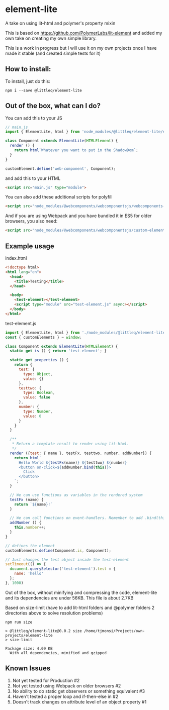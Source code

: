 # element-lite
A take on using lit-html and polymer's property mixin

This is based on https://github.com/PolymerLabs/lit-element and added my own take on creating my own
simple library.

This is a work in progress but I will use it on my own projects once I have made it stable (and created simple tests for it)


## How to install:

To install, just do this:
```
npm i --save @littleq/element-lite
```


## Out of the box, what can I do?

You can add this to your JS

```js
// main.js
import { ElementLite, html } from 'node_modules/@littleq/element-lite/element-lite.js'

class Component extends ElementLite(HTMLElement) {
  render () {
    return html`Whatever you want to put in the ShadowDom`;
  }
}

customElement.define('web-component', Component);
```

and add this to your HTML

```html
<script src="main.js" type="module">
```

You can also add these additional scripts for polyfill

```html
<script src="node_modules/@webcomponents/webcomponentsjs/webcomponents-loader.js">
```

And if you are using Webpack and you have bundled it in ES5 for older browsers, you also need:

```html
<script src="node_modules/@webcomponents/webcomponentsjs/custom-elements-es5-adapter.js">
```


## Example usage

index.html
```html
<!doctype html>
<html lang="en">
  <head>
    <title>Testing</title>
  </head>

  <body>
    <test-element></test-element>
    <script type="module" src="test-element.js" async></script>
  </body>
</html>
```

test-element.js
```js
import { ElementLite, html } from './node_modules/@littleq/element-lite/element-lite.js';
const { customElements } = window;

class Component extends ElementLite(HTMLElement) {
  static get is () { return 'test-element'; }

  static get properties () {
    return {
      test: {
        type: Object,
        value: {}
      },
      testtwo: {
        type: Boolean,
        value: false
      },
      number: {
        type: Number,
        value: 0
      }
    }
  }

  /**
   * Return a template result to render using lit-html.
   */
  render ({test: { name }, testFx, testtwo, number, addNumber}) {
    return html`
      Hello World ${testFx(name)} ${testtwo} ${number}
      <button on-click=${addNumber.bind(this)}>
        Click
      </button>
    `;
  }

  // We can use functions as variables in the rendered system
  testFx (name) {
    return `${name}!`
  }

  // We can call functions on event-handlers. Remember to add .bind(this)
  addNumber () {
    this.number++;
  }
}

// defines the element
customElements.define(Component.is, Component);

// Just changes the test object inside the test-element
setTimeout(() => {
  document.querySelector('test-element').test = {
    name: 'hello'
  };
}, 1000)

```

Out of the box, without minifying and compressing the code, element-lite and its dependencies are under 56KB.
This file is about 2.7KB

Based on size-limit (have to add lit-html folders and @polymer folders 2 directories above to solve resolution problems)

```
npm run size

> @littleq/element-lite@0.0.2 size /home/tjmonsi/Projects/own-projects/element-lite
> size-limit

Package size: 4.09 KB
  With all dependencies, minified and gzipped
```


## Known Issues

1. Not yet tested for Production #2
2. Not yet tested using Webpack on older browsers #2
3. No ability to do static get observers or something equivalent #3
4. Haven't tested a proper loop and if-then-else in #2
5. Doesn't track changes on attribute level of an object property #1